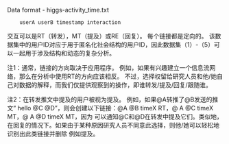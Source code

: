 <!--
 * @Author: your name
 * @Date: 2020-09-12 16:28:17
 * @LastEditTime: 2020-09-12 16:33:13
 * @LastEditors: Please set LastEditors
 * @Description: In User Settings Edit
 * @FilePath: \github\notebook\信息传播笔记.md
-->
Data format - higgs-activity_time.txt
```
    userA userB timestamp interaction
```

交互可以是RT（转发），MT（提及）或RE（回复）。 每个链接都是定向的。 该数据集中的用户ID对应于用于匿名化社会结构的用户ID，因此数据集（1）-（5）可以一起用于涉及结构和动态的复杂分析。

注1：通常，链接的方向取决于应用程序。 例如，如果有兴趣建立一个信息流网络，那么在分析中使用RT的方向应该相反。 不过，选择权留给研究人员和他/她自己对数据的解释，而我们仅提供观察到的操作，即谁转发/提及/回复/跟随谁。

注2：在转发推文中提及的用户被视为提及。 例如，如果@A转推了@B发送的推文“ hello @C @D”，则会创建以下链接：@A @B timeX RT，@ A @C timeX MT，@ A @D timeX MT，因为 可以通知@C和@D在转发中提及它们。类似地，在回复的情况下。如果由于某种原因研究人员不同意此选择，则他/她可以轻松地识别出此类链接并删除 例如提及。